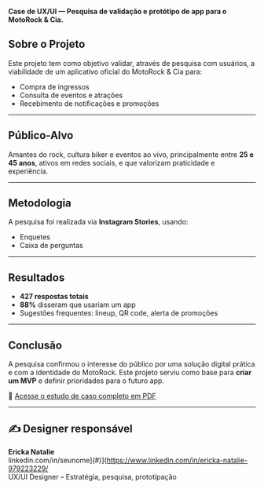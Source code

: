 **Case de UX/UI — Pesquisa de validação e protótipo de app para o MotoRock & Cia.**
## Sobre o Projeto

Este projeto tem como objetivo validar, através de pesquisa com usuários, a viabilidade de um aplicativo oficial do MotoRock & Cia para:

- Compra de ingressos
- Consulta de eventos e atrações
- Recebimento de notificações e promoções

---

## Público-Alvo

Amantes do rock, cultura biker e eventos ao vivo, principalmente entre **25 e 45 anos**, ativos em redes sociais, e que valorizam praticidade e experiência.

---

## Metodologia

A pesquisa foi realizada via **Instagram Stories**, usando:

- Enquetes
- Caixa de perguntas

---

## Resultados

- **427 respostas totais**
- **88%** disseram que usariam um app
- Sugestões frequentes: lineup, QR code, alerta de promoções

---

## Conclusão

A pesquisa confirmou o interesse do público por uma solução digital prática e com a identidade do MotoRock. Este projeto serviu como base para **criar um MVP** e definir prioridades para o futuro app.

📄 [Acesse o estudo de caso completo em PDF](./_Case%20MotoRock%20Pesquisa%20App.pdf)

---

## ✍️ Designer responsável
**Ericka Natalie**  
linkedin.com/in/seunome](#)](https://www.linkedin.com/in/ericka-natalie-979223229/  
UX/UI Designer – Estratégia, pesquisa, prototipação
